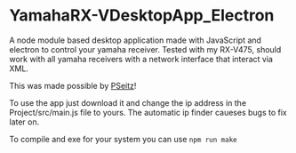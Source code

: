 # YamahaRX-VDesktopApp_Electron

A node module based desktop application made with JavaScript and electron to control your yamaha receiver. Tested with my RX-V475, should work with all yamaha receivers with a network interface that interact via XML.

This was made possible by [PSeitz](https://github.com/PSeitz/yamaha-nodejs)!

To use the app just download it and change the ip address in the Project/src/main.js file to yours. The automatic ip finder caueses bugs to fix later on.

To compile and exe for your system you can use ```npm run make```
